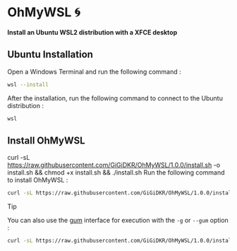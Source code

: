 # OhMyWSL 🌀

**Install an Ubuntu WSL2 distribution with a XFCE desktop**

## Ubuntu Installation

Open a Windows Terminal and run the following command :
```bash
wsl --install
```

After the installation, run the following command to connect to the Ubuntu distribution :
```bash
wsl
```

## Install OhMyWSL
curl -sL https://raw.githubusercontent.com/GiGiDKR/OhMyWSL/1.0.0/install.sh -o install.sh && chmod +x install.sh && ./install.sh
Run the following command to install OhMyWSL :
```bash
curl -sL https://raw.githubusercontent.com/GiGiDKR/OhMyWSL/1.0.0/install.sh -o install.sh && chmod +x install.sh && ./install.sh
```

> [!TIP]
> You can also use the [gum](https://github.com/charmbracelet/gum) interface for execution with the `-g` or `--gum` option :
> ```bash
> curl -sL https://raw.githubusercontent.com/GiGiDKR/OhMyWSL/1.0.0/install.sh -o install.sh && chmod +x install.sh && ./install.sh -g
> ```